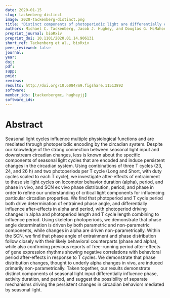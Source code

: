 ```yaml
---
date: 2020-01-15
slug: tackenberg-distinct
image: 2020-tackenberg-distinct.png
title: "Distinct components of photoperiodic light are differentially encoded by the mammalian circadian clock"
authors: Michael C. Tackenberg, Jacob J. Hughey, and Douglas G. McMahon
preprint_journal: bioRxiv
preprint_doi: 10.1101/2020.01.14.906131
short_ref: Tackenberg et al., bioRxiv
peer_reviewed: false
journal:
year:
doi:
pdf:
supp:
pmid:
reviews:
results: http://doi.org/10.6084/m9.figshare.11513892
software: 
member_ids: [tackenbergmc, hugheyjj]
software_ids: 
---
```


# Abstract

Seasonal light cycles influence multiple physiological functions and are mediated through photoperiodic encoding by the circadian system. Despite our knowledge of the strong connection between seasonal light input and downstream circadian changes, less is known about the specific components of seasonal light cycles that are encoded and induce persistent changes in the circadian system. Using combinations of three T cycles (23, 24, and 26 h) and two photoperiods per T cycle (Long and Short, with duty cycles scaled to each T cycle), we investigate after-effects of entrainment to these six light cycles on locomotor behavior duration (alpha), period, and phase in vivo, and SCN ex vivo phase distribution, period, and phase in order to refine our understanding of critical light components for influencing particular circadian properties. We find that photoperiod and T cycle period both drive determination of entrained phase angle, and differentially influence after-effects in alpha and period, with photoperiod driving changes in alpha and photoperiod length and T cycle length combining to influence period. Using skeleton photoperiods, we demonstrate that phase angle determination is driven by both parametric and non-parametric components, while changes in alpha are driven non-parametrically. Within the SCN, we find that phase angle of entrainment and phase distribution follow closely with their likely behavioral counterparts (phase and alpha), while also confirming previous reports of free-running period after-effects of gene expression rhythms showing negative correlations with behavioral period after-effects in response to T cycles. We demonstrate that phase distribution changes, thought to underly alpha changes in vivo, are induced primarily non-parametrically. Taken together, our results demonstrate distinct components of seasonal light input differentially influence phase, activity duration, and period, and suggest the possibility of separate mechanisms driving the persistent changes in circadian behaviors mediated by seasonal light.
